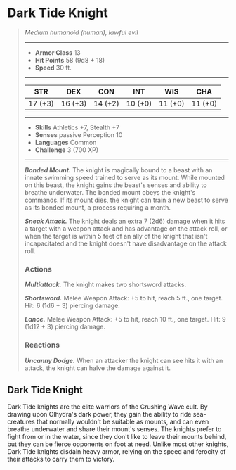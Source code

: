 # Dark Tide Knight
>*Medium humanoid (human), lawful evil*
>___
>- **Armor Class** 13
>- **Hit Points** 58 (9d8 + 18)
>- **Speed** 30 ft.
>___
>|STR|DEX|CON|INT|WIS|CHA|
>|:---:|:---:|:---:|:---:|:---:|:---:|
>|17 (+3)|16 (+3)|14 (+2)|10 (+0)|11 (+0)|11 (+0)|
>___
>- **Skills** Athletics +7, Stealth +7
>- **Senses** passive Perception 10
>- **Languages** Common
>- **Challenge** 3 (700 XP)
>___
>***Bonded Mount.*** The knight is magically bound to a beast with an innate swimming speed trained to serve as its mount. While mounted on this beast, the knight gains the beast's senses and ability to breathe underwater. The bonded mount obeys the knight's commands. If its mount dies, the knight can train a new beast to serve as its bonded mount, a process requiring a month.  
>
>***Sneak Attack.*** The knight deals an extra 7 (2d6) damage when it hits a target with a weapon attack and has advantage on the attack roll, or when the target is within 5 feet of an ally of the knight that isn't incapacitated and the knight doesn't have disadvantage on the attack roll.  
>
>### Actions
>***Multiattack.*** The knight makes two shortsword attacks.  
>
>***Shortsword.*** Melee Weapon Attack: +5 to hit, reach 5 ft., one target. Hit: 6 (1d6 + 3) piercing damage.  
>
>***Lance.*** Melee Weapon Attack: +5 to hit, reach 10 ft., one target. Hit: 9 (1d12 + 3) piercing damage.  
>
>### Reactions
>***Uncanny Dodge.*** When an attacker the knight can see hits it with an attack, the knight can halve the damage against it.
## Dark Tide Knight
Dark Tide knights are the elite warriors of the Crushing Wave cult. By drawing upon Olhydra's dark power, they gain the ability to ride sea-creatures that normally wouldn't be suitable as mounts, and can even breathe underwater and share their mount's senses. The knights prefer to fight from or in the water, since they don't like to leave their mounts behind, but they can be fierce opponents on foot at need.
Unlike most other knights, Dark Tide knights disdain heavy armor, relying on the speed and ferocity of their attacks to carry them to victory.